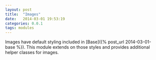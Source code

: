 ```yaml
---
layout: post
title:  "Images"
date:   2014-03-01 19:53:19
categories: 0.0.1
tags: modules
---
```


Images have default styling included in [Base]({% post_url 2014-03-01-base %}). This module extends on those styles and provides additional helper classes for images.
